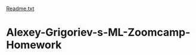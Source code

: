 [Readme.txt](https://github.com/DinaKlim/Alexey-Grigoriev-s-ML-Zoomcamp-Homework/files/7116923/Readme.txt)
# Alexey-Grigoriev-s-ML-Zoomcamp-Homework
